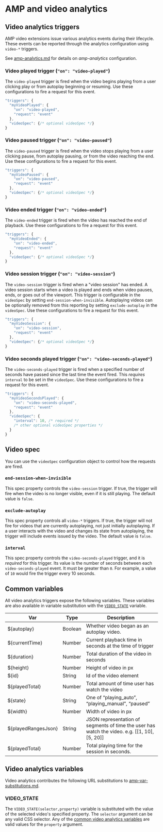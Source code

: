 <!---
Copyright 2017 The AMP HTML Authors. All Rights Reserved.

Licensed under the Apache License, Version 2.0 (the "License");
you may not use this file except in compliance with the License.
You may obtain a copy of the License at

      http://www.apache.org/licenses/LICENSE-2.0

Unless required by applicable law or agreed to in writing, software
distributed under the License is distributed on an "AS-IS" BASIS,
WITHOUT WARRANTIES OR CONDITIONS OF ANY KIND, either express or implied.
See the License for the specific language governing permissions and
limitations under the License.
-->

# <a name="amp-video-analytics"></a>AMP and video analytics


## Video analytics triggers

AMP video extensions issue various analytics events during their lifecycle. These events can be reported through the analytics configuration using `video-*` triggers.

See [amp-analytics.md](../amp-analytics/amp-analytics.md) for details on *amp-analytics* configuration.


### Video played trigger (`"on": "video-played"`)

The `video-played` trigger is fired when the video begins playing from a user clicking play or from autoplay beginning or resuming. Use these configurations to fire a request for this event.

```javascript
"triggers": {
  "myVideoPlayed": {
    "on": "video-played",
    "request": "event"
  },
  "videoSpec": {/* optional videoSpec */}
}
```

### Video paused trigger (`"on": "video-paused"`)

The `video-paused` trigger is fired when the video stops playing from a user clicking pause, from autoplay pausing, or from the video reaching the end. Use these configurations to fire a request for this event.

```javascript
"triggers": {
  "myVideoPaused": {
    "on": "video-paused",
    "request": "event"
  },
  "videoSpec": {/* optional videoSpec */}
}
```

### Video ended trigger (`"on": "video-ended"`)

The `video-ended` trigger is fired when the video has reached the end of playback. Use these configurations to fire a request for this event.

```javascript
"triggers": {
  "myVideoEnded": {
    "on": "video-ended",
    "request": "event"
  },
  "videoSpec": {/* optional videoSpec */}
}
```

### Video session trigger (`"on": "video-session"`)

The `video-session` trigger is fired when a "video session" has ended. A video session starts when a video is played and ends when video pauses, ends, or goes out of the viewport. This trigger is configurable in the `videoSpec` by setting `end-session-when-invisible`. Autoplaying videos can be optionally removed from this reporting by setting `exclude-autoplay` in the `videoSpec`. Use these configurations to fire a request for this event.

```javascript
"triggers": {
  "myVideoSession": {
    "on": "video-session",
    "request": "event"
  },
  "videoSpec": {/* optional videoSpec */}
}
```

### Video seconds played trigger (`"on": "video-seconds-played"`)

The `video-seconds-played` trigger is fired when a specified number of seconds have passed since the last time the event fired. This *requires* `interval` to be set in the `videoSpec`. Use these configurations to fire a request for this event.

```javascript
"triggers": {
  "myVideoSecondsPlayed": {
    "on": "video-seconds-played",
    "request": "event"
  },
  "videoSpec": {
    "interval": 10, /* required */
    /* other optional videoSpec properties */
  }
}
```


## Video spec

You can use the `videoSpec` configuration object to control how the requests are fired.

### `end-session-when-invisible`

This spec property controls the `video-session` trigger. If true, the trigger will fire when the video is no longer visible, even if it is still playing. The default value is `false`.

### `exclude-autoplay`

This spec property controls all `video-*` triggers. If true, the trigger will not fire for videos that are currently autoplaying, not just initially autoplaying. If a user interacts with the video and changes its state from autoplaying, the trigger will include events issued by the video. The default value is `false`.

### `interval`

This spec property controls the `video-seconds-played` trigger, and it is *required* for this trigger. Its value is the number of seconds between each `video-seconds-played` event. It must be greater than `0`. For example, a value of `10` would fire the trigger every 10 seconds.


## Common variables

All video analytics triggers expose the following variables. These variables are also available in variable substitution with the [`VIDEO_STATE`](#VIDEO_STATE) variable.

| Var | Type | Description |
|--|--|--|
| ${autoplay} | Boolean | Whether video began as an autoplay video. |
| ${currentTime} | Number | Current playback time in seconds at the time of trigger |
| ${duration} | Number | Total duration of the video in seconds |
| ${height} | Number | Height of video in px |
| ${id} | String | Id of the video element |
| ${playedTotal} | Number | Total amount of time user has watch the video |
| ${state} | String | One of “playing_auto”, “playing_manual”, “paused” |
| ${width} | Number | Width of video in px |
| ${playedRangesJson} | String | JSON representation of segments of time the user has watch the video. e.g. [[1, 10], [5, 20]] |
| ${playedTotal} | Number | Total playing time for the session in seconds. |


## Video analytics variables

Video analytics contributes the following URL substitutions to [amp-var-substitutions.md](/spec/amp-var-substitutions.md).

### VIDEO_STATE

The `VIDEO_STATE(selector,property)` variable is substituted with the value of the selected video's specified property. The `selector` argument can be any valid CSS selector. Any of the [common video analytics variables](#common-variables) are valid values for the `property` argument.
